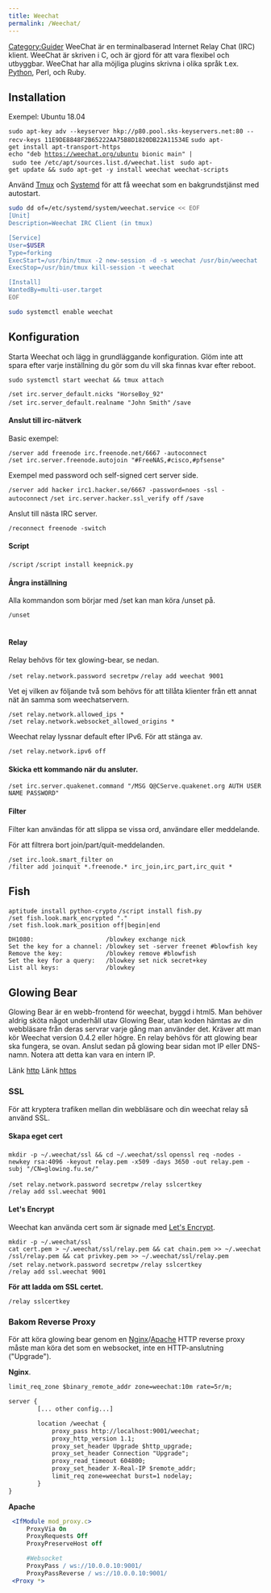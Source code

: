```yaml
---
title: Weechat
permalink: /Weechat/
---
```


[Category:Guider](/Category:Guider "wikilink") WeeChat är en
terminalbaserad Internet Relay Chat (IRC) klient. WeeChat är skriven i
C, och är gjord för att vara flexibel och utbyggbar. WeeChat har alla
möjliga plugins skrivna i olika språk t.ex.
[Python](/Python "wikilink"), Perl, och Ruby.

Installation
------------

Exempel: Ubuntu 18.04

`sudo apt-key adv --keyserver hkp://p80.pool.sks-keyservers.net:80 --recv-keys 11E9DE8848F2B65222AA75B8D1820DB22A11534E`
`sudo apt-get install apt-transport-https`
`echo "deb `[`https://weechat.org/ubuntu`](https://weechat.org/ubuntu)` bionic main" | sudo tee /etc/apt/sources.list.d/weechat.list `
`sudo apt-get update && sudo apt-get -y install weechat weechat-scripts`

Använd [Tmux](/Tmux "wikilink") och [Systemd](/Systemd "wikilink") för
att få weechat som en bakgrundstjänst med autostart.

``` bash
sudo dd of=/etc/systemd/system/weechat.service << EOF
[Unit]
Description=Weechat IRC Client (in tmux)

[Service]
User=$USER
Type=forking
ExecStart=/usr/bin/tmux -2 new-session -d -s weechat /usr/bin/weechat
ExecStop=/usr/bin/tmux kill-session -t weechat

[Install]
WantedBy=multi-user.target
EOF

sudo systemctl enable weechat
```

Konfiguration
-------------

Starta Weechat och lägg in grundläggande konfiguration. Glöm inte att
spara efter varje inställning du gör som du vill ska finnas kvar efter
reboot.

`sudo systemctl start weechat && tmux attach`

`/set irc.server_default.nicks "HorseBoy_92"`
`/set irc.server_default.realname "John Smith"`
`/save`

#### Anslut till irc-nätverk

Basic exempel:

`/server add freenode irc.freenode.net/6667 -autoconnect`
`/set irc.server.freenode.autojoin "#FreeNAS,#cisco,#pfsense"`

Exempel med password och self-signed cert server side.

`/server add hacker irc1.hacker.se/6667 -password=noes -ssl -autoconnect`
`/set irc.server.hacker.ssl_verify off`
`/save`

Anslut till nästa IRC server.

`/reconnect freenode -switch`

#### Script

`/script`
`/script install keepnick.py`

#### Ångra inställning

Alla kommandon som börjar med /set kan man köra /unset på.

`/unset `<option>

#### Relay

Relay behövs för tex glowing-bear, se nedan.

`/set relay.network.password secretpw`
`/relay add weechat 9001`

Vet ej vilken av följande två som behövs för att tillåta klienter från
ett annat nät än samma som weechatservern.

`/set relay.network.allowed_ips *`
`/set relay.network.websocket_allowed_origins *`

Weechat relay lyssnar default efter IPv6. För att stänga av.

`/set relay.network.ipv6 off`

#### Skicka ett kommando när du ansluter.

`/set irc.server.quakenet.command "/MSG Q@CServe.quakenet.org AUTH USERNAME PASSWORD"`

#### Filter

Filter kan användas för att slippa se vissa ord, användare eller
meddelande.

För att filtrera bort join/part/quit-meddelanden.

`/set irc.look.smart_filter on`
`/filter add joinquit *.freenode.* irc_join,irc_part,irc_quit *`

Fish
----

`aptitude install python-crypto`
`/script install fish.py`
`/set fish.look.mark_encrypted "."`
`/set fish.look.mark_position off|begin|end`

`DH1080:                    /blowkey exchange nick `
`Set the key for a channel: /blowkey set -server freenet #blowfish key`
`Remove the key:            /blowkey remove #blowfish`
`Set the key for a query:   /blowkey set nick secret+key`
`List all keys:             /blowkey `

Glowing Bear
------------

Glowing Bear är en webb-frontend för weechat, byggd i html5. Man behöver
aldrig sköta något underhåll utav Glowing Bear, utan koden hämtas av din
webbläsare från deras servrar varje gång man använder det. Kräver att
man kör Weechat version 0.4.2 eller högre. En relay behövs för att
glowing bear ska fungera, se ovan. Anslut sedan på glowing bear sidan
mot IP eller DNS-namn. Notera att detta kan vara en intern IP.

Länk [http](http://www.glowing-bear.org/)
Länk [https](https://glowing-bear.github.io/glowing-bear/)

### SSL

För att kryptera trafiken mellan din webbläsare och din weechat relay så
använd SSL.

#### Skapa eget cert

`mkdir -p ~/.weechat/ssl && cd ~/.weechat/ssl`
`openssl req -nodes -newkey rsa:4096 -keyout relay.pem -x509 -days 3650 -out relay.pem -subj "/CN=glowing.fu.se/"`

`/set relay.network.password secretpw`
`/relay sslcertkey`
`/relay add ssl.weechat 9001`

#### Let's Encrypt

Weechat kan använda cert som är signade med [Let's
Encrypt](/Let's_Encrypt "wikilink").

`mkdir -p ~/.weechat/ssl`
`cat cert.pem > ~/.weechat/ssl/relay.pem && cat chain.pem >> ~/.weechat/ssl/relay.pem && cat privkey.pem >> ~/.weechat/ssl/relay.pem`
`/set relay.network.password secretpw`
`/relay sslcertkey`
`/relay add ssl.weechat 9001`

**För att ladda om SSL certet.**

`/relay sslcertkey`

### Bakom Reverse Proxy

För att köra glowing bear genom en
[Nginx](/Nginx "wikilink")/[Apache](/Apache "wikilink") HTTP reverse
proxy måste man köra det som en websocket, inte en HTTP-anslutning
("Upgrade").

**Nginx**.

``` apache
limit_req_zone $binary_remote_addr zone=weechat:10m rate=5r/m;

server {
        [... other config...]

        location /weechat {
            proxy_pass http://localhost:9001/weechat;
            proxy_http_version 1.1;
            proxy_set_header Upgrade $http_upgrade;
            proxy_set_header Connection "Upgrade";
            proxy_read_timeout 604800;
            proxy_set_header X-Real-IP $remote_addr;
            limit_req zone=weechat burst=1 nodelay;
        }
}
```

**Apache**

``` apache
 <IfModule mod_proxy.c>
     ProxyVia On
     ProxyRequests Off
     ProxyPreserveHost off

     #Websocket
     ProxyPass / ws://10.0.0.10:9001/
     ProxyPassReverse / ws://10.0.0.10:9001/
 <Proxy *>
```